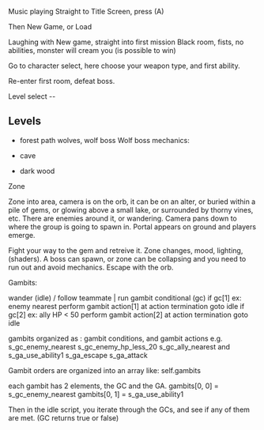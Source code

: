 Music playing
Straight to Title Screen, press (A)

Then New Game, or Load

Laughing
with New game, straight into first mission
Black room, fists, no abilities, monster will cream you (is possible to win)

Go to character select, here choose your weapon type, and first ability.

Re-enter first room, defeat boss.

Level select --

## Levels

* forest path
    wolves, wolf boss
    Wolf boss mechanics:

* cave

* dark wood

Zone

Zone into area, camera is on the orb, it can be on an alter, or buried within a pile of gems, or glowing above a small lake, or surrounded by thorny vines, etc.
There are enemies around it, or wandering.  Camera pans down to where the group is going to spawn in.  Portal appears on ground and players emerge.

Fight your way to the gem and retreive it. Zone changes, mood, lighting, (shaders). A boss can spawn, or zone can be collapsing and you need to run out and
avoid mechanics.  Escape with the orb.

Gambits:

wander (idle) / follow teammate | run gambit conditional (gc)
    if gc[1] ex: enemy nearest
        perform gambit action[1]
            at action termination goto idle
    if gc[2] ex: ally HP < 50
        perform gambit action[2]
            at action termination goto idle

gambits organized as : gambit conditions, and gambit actions
    e.g.
        s_gc_enemy_nearest
        s_gc_enemy_hp_less_20
        s_gc_ally_nearest
        and
        s_ga_use_ability1
        s_ga_escape
        s_ga_attack

Gambit orders are organized into an array like:
self.gambits

each gambit has 2 elements, the GC and the GA.
gambits[0, 0] = s_gc_enemy_nearest
gambits[0, 1] = s_ga_use_ability1

Then in the idle script, you iterate through the GCs, and see if any of them are met.
(GC returns true or false)




